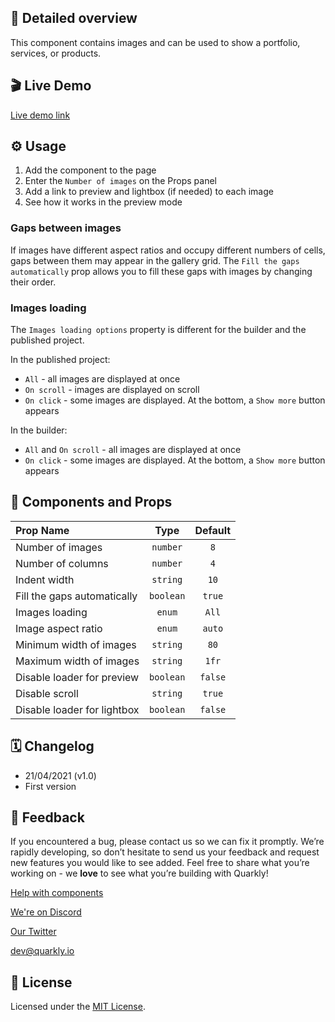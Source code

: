 ## 📖 Detailed overview

This component contains images and can be used to show a portfolio, services, or products.

## 🎬 Live Demo

[Live demo link](https://quarkly-catalog.netlify.app/gallery/)

## ⚙️ Usage

1.  Add the component to the page
2.  Enter the `Number of images` on the Props panel
3.  Add a link to preview and lightbox (if needed) to each image
4.  See how it works in the preview mode

### Gaps between images

If images have different aspect ratios and occupy different numbers of cells, gaps between them may appear in the gallery grid. The `Fill the gaps automatically` prop allows you to fill these gaps with images by changing their order.

### Images loading

The `Images loading options` property is different for the builder and the published project.

In the published project:

-   `All` - all images are displayed at once
-   `On scroll` - images are displayed on scroll
-   `On click` - some images are displayed. At the bottom, a `Show more` button appears

In the builder:

-   `All` and `On scroll` - all images are displayed at once
-   `On click` - some images are displayed. At the bottom, a `Show more` button appears

## 🧩 Components and Props

| Prop Name                   |   Type    | Default |
| :-------------------------- | :-------: | :-----: |
| Number of images            | `number`  |   `8`   |
| Number of columns           | `number`  |   `4`   |
| Indent width                | `string`  |  `10`   |
| Fill the gaps automatically | `boolean` | `true`  |
| Images loading              |  `enum`   |  `All`  |
| Image aspect ratio          |  `enum`   | `auto`  |
| Minimum width of images     | `string`  |  `80`   |
| Maximum width of images     | `string`  |  `1fr`  |
| Disable loader for preview  | `boolean` | `false` |
| Disable scroll              | `string`  | `true`  |
| Disable loader for lightbox | `boolean` | `false` |

## 🗓 Changelog

-   21/04/2021 (v1.0)
-   First version

## 📮 Feedback

If you encountered a bug, please contact us so we can fix it promptly. We’re rapidly developing, so don’t hesitate to send us your feedback and request new features you would like to see added. Feel free to share what you’re working on - we **love** to see what you’re building with Quarkly!

[Help with components](https://community.quarkly.io/c/requests/11)

[We're on Discord](https://discord.gg/f9KhSMGX)

[Our Twitter](https://twitter.com/quarklyapp)

[dev@quarkly.io](mailto:dev@quarkly.io)

## 📝 License

Licensed under the [MIT License](./LICENSE).
